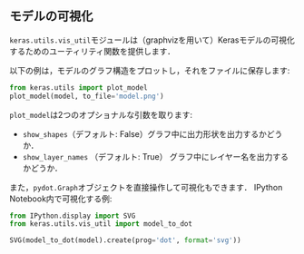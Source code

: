 ## モデルの可視化

`keras.utils.vis_util`モジュールは（graphvizを用いて）Kerasモデルの可視化するためのユーティリティ関数を提供します．

以下の例は，モデルのグラフ構造をプロットし，それをファイルに保存します:

```python
from keras.utils import plot_model
plot_model(model, to_file='model.png')
```

`plot_model`は2つのオプショナルな引数を取ります:

- `show_shapes`（デフォルト: False）グラフ中に出力形状を出力するかどうか．
- `show_layer_names` （デフォルト: True） グラフ中にレイヤー名を出力するかどうか．

また，`pydot.Graph`オブジェクトを直接操作して可視化もできます．
IPython Notebook内で可視化する例:

```python
from IPython.display import SVG
from keras.utils.vis_util import model_to_dot

SVG(model_to_dot(model).create(prog='dot', format='svg'))
```
